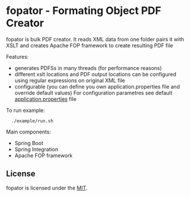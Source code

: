 # fopator - Formating Object PDF Creator

fopator is bulk PDF creator. It reads XML data from one folder pairs it with XSLT and creates Apache FOP
framework to create resulting PDF file

Features:
- generates PDFSs in many threads (for performance reasons)
- different xslt locations and PDF output locations can be configured using regular expressions on original XML file
- configurable (you can define you own application.properties file and override default values)
  For configuration parametres see default [application.properties](./src/main/resources/application.properties) file

To run example:

```
  ./example/run.sh
```

Main components:
- Spring Boot
- Spring Integration
- Apache FOP framework

## License

fopator is licensed under the [MIT](./LICENSE).
